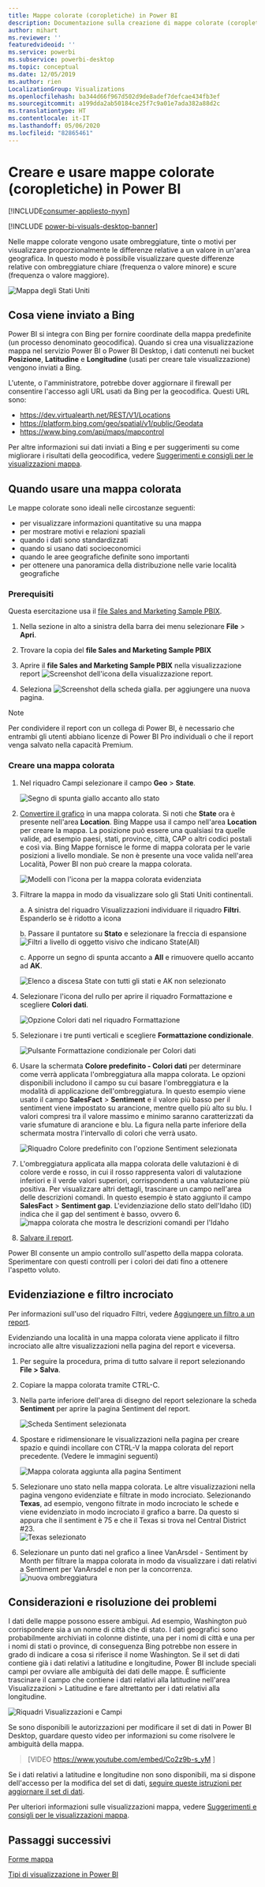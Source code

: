 ```yaml
---
title: Mappe colorate (coropletiche) in Power BI
description: Documentazione sulla creazione di mappe colorate (coropletiche) in Power BI
author: mihart
ms.reviewer: ''
featuredvideoid: ''
ms.service: powerbi
ms.subservice: powerbi-desktop
ms.topic: conceptual
ms.date: 12/05/2019
ms.author: rien
LocalizationGroup: Visualizations
ms.openlocfilehash: ba344d66f967d502d9de8adef7defcae434fb3ef
ms.sourcegitcommit: a199dda2ab50184ce25f7c9a01e7ada382a88d2c
ms.translationtype: HT
ms.contentlocale: it-IT
ms.lasthandoff: 05/06/2020
ms.locfileid: "82865461"
---
```

# <a name="create-and-use-filled-maps-choropleth-maps-in-power-bi"></a>Creare e usare mappe colorate (coropletiche) in Power BI

[!INCLUDE[consumer-appliesto-nyyn](../includes/consumer-appliesto-nyyn.md)]

[!INCLUDE [power-bi-visuals-desktop-banner](../includes/power-bi-visuals-desktop-banner.md)]

Nelle mappe colorate vengono usate ombreggiature, tinte o motivi per visualizzare proporzionalmente le differenze relative a un valore in un'area geografica.  In questo modo è possibile visualizzare queste differenze relative con ombreggiature chiare (frequenza o valore minore) e scure (frequenza o valore maggiore).    

![Mappa degli Stati Uniti](media/power-bi-visualization-filled-maps-choropleths/large-map.png)

## <a name="what-is-sent-to-bing"></a>Cosa viene inviato a Bing
Power BI si integra con Bing per fornire coordinate della mappa predefinite (un processo denominato geocodifica). Quando si crea una visualizzazione mappa nel servizio Power BI o Power BI Desktop, i dati contenuti nei bucket **Posizione**, **Latitudine** e **Longitudine** (usati per creare tale visualizzazione) vengono inviati a Bing.

L'utente, o l'amministratore, potrebbe dover aggiornare il firewall per consentire l'accesso agli URL usati da Bing per la geocodifica.  Questi URL sono:
- https://dev.virtualearth.net/REST/V1/Locations    
- https://platform.bing.com/geo/spatial/v1/public/Geodata    
- https://www.bing.com/api/maps/mapcontrol

Per altre informazioni sui dati inviati a Bing e per suggerimenti su come migliorare i risultati della geocodifica, vedere [Suggerimenti e consigli per le visualizzazioni mappa](power-bi-map-tips-and-tricks.md).

## <a name="when-to-use-a-filled-map"></a>Quando usare una mappa colorata
Le mappe colorate sono ideali nelle circostanze seguenti:

* per visualizzare informazioni quantitative su una mappa
* per mostrare motivi e relazioni spaziali
* quando i dati sono standardizzati
* quando si usano dati socioeconomici
* quando le aree geografiche definite sono importanti
* per ottenere una panoramica della distribuzione nelle varie località geografiche

### <a name="prerequisites"></a>Prerequisiti
Questa esercitazione usa il [file Sales and Marketing Sample PBIX](https://download.microsoft.com/download/9/7/6/9767913A-29DB-40CF-8944-9AC2BC940C53/Sales%20and%20Marketing%20Sample%20PBIX.pbix).
1. Nella sezione in alto a sinistra della barra dei menu selezionare **File** > **Apri**.
   
2. Trovare la copia del **file Sales and Marketing Sample PBIX**

1. Aprire il **file Sales and Marketing Sample PBIX** nella visualizzazione report ![Screenshot dell'icona della visualizzazione report](media/power-bi-visualization-kpi/power-bi-report-view.png).

1. Seleziona ![Screenshot della scheda gialla.](media/power-bi-visualization-kpi/power-bi-yellow-tab.png) per aggiungere una nuova pagina.

> [!NOTE]
> Per condividere il report con un collega di Power BI, è necessario che entrambi gli utenti abbiano licenze di Power BI Pro individuali o che il report venga salvato nella capacità Premium.    

### <a name="create-a-filled-map"></a>Creare una mappa colorata
1. Nel riquadro Campi selezionare il campo **Geo** \> **State**.    

   ![Segno di spunta giallo accanto allo stato](media/power-bi-visualization-filled-maps-choropleths/power-bi-state.png)
2. [Convertire il grafico](power-bi-report-change-visualization-type.md) in una mappa colorata. Si noti che **State** ora è presente nell'area **Location**. Bing Mappe usa il campo nell'area **Location** per creare la mappa.  La posizione può essere una qualsiasi tra quelle valide, ad esempio paesi, stati, province, città, CAP o altri codici postali e così via. Bing Mappe fornisce le forme di mappa colorata per le varie posizioni a livello mondiale. Se non è presente una voce valida nell'area Località, Power BI non può creare la mappa colorata.  

   ![Modelli con l'icona per la mappa colorata evidenziata](media/power-bi-visualization-filled-maps-choropleths/img003.png)
3. Filtrare la mappa in modo da visualizzare solo gli Stati Uniti continentali.

   a.  A sinistra del riquadro Visualizzazioni individuare il riquadro **Filtri**. Espanderlo se è ridotto a icona

   b.  Passare il puntatore su **Stato** e selezionare la freccia di espansione  
   ![Filtri a livello di oggetto visivo che indicano State(All)](media/power-bi-visualization-filled-maps-choropleths/img004.png)

   c.  Apporre un segno di spunta accanto a **All** e rimuovere quello accanto ad **AK**.

   ![Elenco a discesa State con tutti gli stati e AK non selezionato](media/power-bi-visualization-filled-maps-choropleths/img005.png)
4. Selezionare l'icona del rullo per aprire il riquadro Formattazione e scegliere **Colori dati**.

    ![Opzione Colori dati nel riquadro Formattazione](media/power-bi-visualization-filled-maps-choropleths/power-bi-colors-data.png)

5. Selezionare i tre punti verticali e scegliere **Formattazione condizionale**.

    ![Pulsante Formattazione condizionale per Colori dati](media/power-bi-visualization-filled-maps-choropleths/power-bi-conditional.png)

6. Usare la schermata **Colore predefinito - Colori dati** per determinare come verrà applicata l'ombreggiatura alla mappa colorata. Le opzioni disponibili includono il campo su cui basare l'ombreggiatura e la modalità di applicazione dell'ombreggiatura. In questo esempio viene usato il campo **SalesFact** > **Sentiment** e il valore più basso per il sentiment viene impostato su arancione, mentre quello più alto su blu. I valori compresi tra il valore massimo e minimo saranno caratterizzati da varie sfumature di arancione e blu. La figura nella parte inferiore della schermata mostra l'intervallo di colori che verrà usato. 

    ![Riquadro Colore predefinito con l'opzione Sentiment selezionata](media/power-bi-visualization-filled-maps-choropleths/power-bi-sentiment-field.png)

7. L'ombreggiatura applicata alla mappa colorata delle valutazioni è di colore verde e rosso, in cui il rosso rappresenta valori di valutazione inferiori e il verde valori superiori, corrispondenti a una valutazione più positiva.  Per visualizzare altri dettagli, trascinare un campo nell'area delle descrizioni comandi.  In questo esempio è stato aggiunto il campo **SalesFact** > **Sentiment gap**. L'evidenziazione dello stato dell'Idaho (ID) indica che il gap del sentiment è basso, ovvero 6.
   ![mappa colorata che mostra le descrizioni comandi per l'Idaho](media/power-bi-visualization-filled-maps-choropleths/power-bi-idaho-filled-map.png)

10. [Salvare il report](../service-report-save.md).

Power BI consente un ampio controllo sull'aspetto della mappa colorata. Sperimentare con questi controlli per i colori dei dati fino a ottenere l'aspetto voluto. 

## <a name="highlighting-and-cross-filtering"></a>Evidenziazione e filtro incrociato
Per informazioni sull'uso del riquadro Filtri, vedere [Aggiungere un filtro a un report](../power-bi-report-add-filter.md).

Evidenziando una località in una mappa colorata viene applicato il filtro incrociato alle altre visualizzazioni nella pagina del report e viceversa.

1. Per seguire la procedura, prima di tutto salvare il report selezionando **File > Salva**. 

2. Copiare la mappa colorata tramite CTRL-C.

3. Nella parte inferiore dell'area di disegno del report selezionare la scheda **Sentiment** per aprire la pagina Sentiment del report.

    ![Scheda Sentiment selezionata](media/power-bi-visualization-filled-maps-choropleths/power-bi-sentiment-tab.png)

4. Spostare e ridimensionare le visualizzazioni nella pagina per creare spazio e quindi incollare con CTRL-V la mappa colorata del report precedente. (Vedere le immagini seguenti)

   ![Mappa colorata aggiunta alla pagina Sentiment](media/power-bi-visualization-filled-maps-choropleths/power-bi-map.png)

5. Selezionare uno stato nella mappa colorata.  Le altre visualizzazioni nella pagina vengono evidenziate e filtrate in modo incrociato. Selezionando **Texas**, ad esempio, vengono filtrate in modo incrociato le schede e viene evidenziato in modo incrociato il grafico a barre. Da questo si appura che il sentiment è 75 e che il Texas si trova nel Central District #23.   
   ![Texas selezionato](media/power-bi-visualization-filled-maps-choropleths/power-bi-filter.png)
2. Selezionare un punto dati nel grafico a linee VanArsdel - Sentiment by Month per filtrare la mappa colorata in modo da visualizzare i dati relativi a Sentiment per VanArsdel e non per la concorrenza.  
   ![nuova ombreggiatura](media/power-bi-visualization-filled-maps-choropleths/power-bi-vanarsdel.png)

## <a name="considerations-and-troubleshooting"></a>Considerazioni e risoluzione dei problemi
I dati delle mappe possono essere ambigui.  Ad esempio, Washington può corrispondere sia a un nome di città che di stato. I dati geografici sono probabilmente archiviati in colonne distinte, una per i nomi di città e una per i nomi di stati o province, di conseguenza Bing potrebbe non essere in grado di indicare a cosa si riferisce il nome Washington. Se il set di dati contiene già i dati relativi a latitudine e longitudine, Power BI include speciali campi per ovviare alle ambiguità dei dati delle mappe. È sufficiente trascinare il campo che contiene i dati relativi alla latitudine nell'area Visualizzazioni \> Latitudine e fare  altrettanto per i dati relativi alla longitudine.    

![Riquadri Visualizzazioni e Campi](media/power-bi-visualization-filled-maps-choropleths/pbi-latitude.png)

Se sono disponibili le autorizzazioni per modificare il set di dati in Power BI Desktop, guardare questo video per informazioni su come risolvere le ambiguità della mappa.

> [VIDEO https://www.youtube.com/embed/Co2z9b-s_yM ]

Se i dati relativi a latitudine e longitudine non sono disponibili, ma si dispone dell'accesso per la modifica del set di dati, [seguire queste istruzioni per aggiornare il set di dati](https://support.office.com/article/Maps-in-Power-View-8A9B2AF3-A055-4131-A327-85CC835271F7).

Per ulteriori informazioni sulle visualizzazioni mappa, vedere [Suggerimenti e consigli per le visualizzazioni mappa](../power-bi-map-tips-and-tricks.md).

## <a name="next-steps"></a>Passaggi successivi

[Forme mappa](desktop-shape-map.md)

[Tipi di visualizzazione in Power BI](power-bi-visualization-types-for-reports-and-q-and-a.md)
